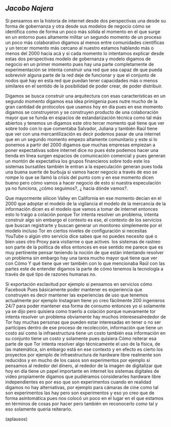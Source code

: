 ﻿## _Jacobo Najera_ ## 

Si pensamos en la historia de internet desde dos perspectivas una desde su forma de gobernanza y otra desde sus modelos de negocio cómo se identifica como de forma un poco más sólida el momento en el que surge en un entorno pues altamente militar un segundo momento de un proceso un poco más colaborativo digamos al menos entre comunidades científicas y un tercer momento más cercano al nuestro estamos hablando más o menos del 2000 hacia acá y si cada momento lo intentamos explicar desde estas dos perspectivas modelo de gobernanza y modelo digamos de negocio en un primer momento pues hay una parte completamente de experimentación se intenta construir una red que sea capaz de que pueda sobrevivir alguna parte de la red deje de funcionar y que el conjunto de nodos qué hay en esta red que puedan tener capacidades más o menos similares en el sentido de la posibilidad de poder crear, de poder distribuir.

Digamos se busca construir una arquitectura con esas características en un segundo momento digamos esa idea primigenia pues nutre mucho de la gran cantidad de protocolos que usamos hoy en día pues en ese momento digamos se construyeron y se construyen producto de una colaboración mayor que se funda en espacios de estandarización técnica como tal más abiertos y tenemos un digamos este otro tercer momento qué tiene que ver sobre todo con lo que comentaba Salvador, Juliana y también Raúl tiene que ver con una mercantilización es decir podemos pasar de una internet que en un segundo momento empezo altamente comunitario y este si lo ponemos a partir del 2000 digamos que muchas empresas empiezan a poner expectativas sobre internet dice no pues éste podemos hacer una tienda en línea surgen espacios de comunicación comercial y pues generan un montón de expectativa los grupos financieros sobre todo este los sistemas bursatiles también le entran a la especulación generan pues toda una buena suerte de burbuja si vamos hacer negocio a través de eso se rompe lo que se llamó la crisis del punto com y en ese momento dicen bueno pero cómo vamos a hacer negocio de esto si nuestra especulación ya no funciona, ¿cómo seguimos?, ¿ hacia dónde vamos?. 

Que mayormente silicon Valley en California en ese momento decían en el 2000 que adoptar el modelo de la vigilancia el modelo de la mercancía de la información dicen es el modelo que vamos a tomar de internet entonces esto lo traigo a colación porque Tor intenta resolver un problema, intenta construir algo sin embargo el contexto es ese, el contexto de los servicios que buscan registrarte y buscan generar un monitoreo simplemente por el modelo incluso Tor en ciertos niveles de configuración si necesitas YouTube o algún otro servicio dice sabes que no puedes necesito qué o bien uses otro Proxy para visitarme o que actives  los sistemas de rastreo son parte de la política de ellos entonces en ese sentido me parece que es muy pertinente pensar teniendo la noción de que están intentando resolver un problema sin embargo hay una tarea mucho mayor qué tiene que ver con Cómo Y qué tiene que ver también con lo que mencionaba Raúl con las partes este de entender digamos la parte de cómo tenemos la tecnología a través de qué tipo de razones humanas no. 

Si exportación esclavitud por ejemplo si pensamos en servicios cómo Facebook Pues básicamente poder mantener es experiencia que construyen es decir mantener las experiencias de uso que tenemos actualmente por ejemplo Instagram tiene yo creo fácilmente 200 ingenieros 24/7 para poder mantener esa forma de consumo entonces yo si solamente ya se dijo pero quisiera como traerlo a colación porque nuevamente tor intenta resolver un problema obviamente hay muchos interesesalrededor de Tor hay muchas personas que pueden estar interesadas en tener o no ser partícipes dentro de ese proceso de recolección, información que tiene un costo así como la infraestructura tiene un costo también esa información en su conjunto tiene un costo y solamente pues quisiera Cómo reiterar esa parte de que Tor intenta resolver algo técnicamente el uso de la física, de las matemática, sin embargo está en ese contexto y en efecto es cierto los proyectos por ejemplo de infraestructura de hardware libre realmente son reducidos y en mucho de los casos son experimentos por ejemplo si pensamos al rededor del dinero, al rededor de la imagen de digitalizar que hoy en día tiene un papel importante en internet los sistemas digitales de video propiamente digamos que pudiéramos considerarles hardware libre independientes es por eso que son experimentos cuando en realidad digamos no hay alternativas, por ejemplo para cámaras de cine como tal son experimentos las hay pero son experimentos y eso yo creo que de forma asintomática pues nos colocó un poco en el lugar en el que estamos en términos de cosas por hacer pero también en reconocerlo como tal y eso solamente quería reiterarlo.

(aplausos)


